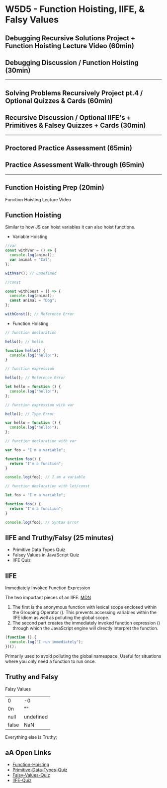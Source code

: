 # W5D5 - Function Hoisting, IIFE, & Falsy Values

## Debugging Recursive Solutions Project + Function Hoisting Lecture Video (60min)

## Debugging Discussion / Function Hoisting (30min)

---

## Solving Problems Recursively Project pt.4 / Optional Quizzes & Cards (60min)

## Recursive Discussion / Optional IIFE's + Primitives & Falsey Quizzes + Cards (30min)

---

## Proctored Practice Assessment (65min)

## Practice Assessment Walk-through (65min)

---

##

## Function Hoisting Prep (20min)

Function Hoisting Lecture Video

## Function Hoisting

Similar to how JS can hoist variables it can also hoist functions.

- Variable Hoisting

```js
//var
const withVar = () => {
  console.log(animal);
  var animal = "Cat";
};

withVar(); // undefined

//const

const withConst = () => {
  console.log(animal);
  const animal = "Dog";
};

withConst(); // Reference Error
```

- Function Hoisting

```js
// function declaration

hello(); // hello

function hello() {
  console.log("hello!");
}

// function expression

hello(); // Reference Error

let hello = function () {
  console.log("hello!");
};

// function expression with var

hello(); // Type Error

var hello = function () {
  console.log("hello!");
};

// function declaration with var

var foo = "I'm a variable";

function foo() {
  return "I'm a function";
}

console.log(foo); // I am a variable

// function declaration with let/const

let foo = "I'm a variable";

function foo() {
  return "I'm a function";
}

console.log(foo); // Syntax Error
```

## IIFE and Truthy/Falsy (25 minutes)

- Primitive Data Types Quiz
- Falsey Values in JavaScript Quiz
- IIFE Quiz

## IIFE

Immediately Invoked Function Expression

The two important pieces of an IIFE. [MDN](https://developer.mozilla.org/en-US/docs/Glossary/IIFE)

1. The first is the anonymous function with lexical scope enclosed within the Grouping Operator (). This prevents accessing variables within the IIFE idiom as well as polluting the global scope.
2. The second part creates the immediately invoked function expression ()
   through which the JavaScript engine will directly interpret the function.

```js
(function () {
  console.log("I run immediately");
})();
```

Primarily used to avoid polluting the global namespace. Useful for situations
where you only need a function to run once.

## Truthy and Falsy

Falsy Values

|       |           |
| ----- | --------- |
| 0     | -0        |
| 0n    | ""        |
| null  | undefined |
| false | NaN       |

Everything else is Truthy;

## aA Open Links

- [Function-Hoisting](https://open.appacademy.io/learn/js-py---pt-sept-2021-online/week-5---recursion/function-hoisting-lecture)
- [Primitive-Data-Types-Quiz](https://open.appacademy.io/learn/js-py---pt-sept-2021-online/week-5---recursion/primitive-data-types-quiz)
- [Falsy-Values-Quiz](https://open.appacademy.io/learn/js-py---pt-sept-2021-online/week-5---recursion/falsey-values-in-javascript-quiz)
- [IIFE-Quiz](https://open.appacademy.io/learn/js-py---pt-sept-2021-online/week-5---recursion/iife-quiz)
